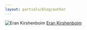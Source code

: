 ```yaml
---
layout: partials/blog/author
---
```


![Eran Kirshenboim](//assets/img/team/members/small/EranK.jpg)
[Eran Kirshenboim](https://www.linkedin.com/in/erankirshenboim/ "link")
